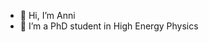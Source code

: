 - 👋 Hi, I’m Anni
- 👀 I’m a PhD student in High Energy Physics


<!---
amk218/amk218 is a ✨ special ✨ repository because its `README.md` (this file) appears on your GitHub profile.
You can click the Preview link to take a look at your changes.
--->
